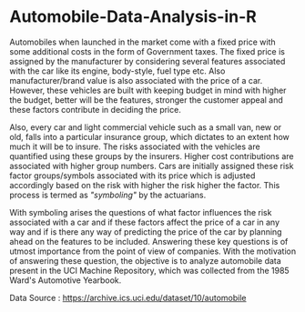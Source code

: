 # Automobile-Data-Analysis-in-R

Automobiles when launched in the market come with a fixed price with some additional costs in the form of Government taxes. The fixed price is assigned by the manufacturer by considering several features associated with the car like its engine, body-style, fuel type etc. Also manufacturer/brand value is also associated with the price of a car. However, these vehicles are built with keeping budget in mind with higher the budget, better will be the features, stronger the customer appeal and these factors contribute in deciding the price.

Also, every car and light commercial vehicle such as a small van, new or old, falls into a particular insurance group, which dictates to an extent how much it will be to insure. The risks associated with the vehicles are quantified using these groups by the insurers. Higher cost contributions are associated with higher group numbers. Cars are initially assigned these risk factor groups/symbols associated with its price which is adjusted accordingly based on the risk with higher the risk higher the factor. This process is termed as *"symboling"* by the actuarians. 

With symboling arises the questions of what factor influences the risk associated with a car and if these factors affect the price of a car in any way and if is there any way of predicting the price of the car by planning ahead on the features to be included. Answering these key questions is of utmost importance from the point of view of companies. With the motivation of answering these question, the objective is to analyze automobile data present in the UCI Machine Repository, which was collected from the 1985 Ward's Automotive Yearbook. 

Data Source : https://archive.ics.uci.edu/dataset/10/automobile
